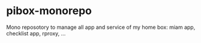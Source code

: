 # pibox-monorepo
Mono reposotory to manage all app and service of my home box: miam app, checklist app, rproxy, ...

